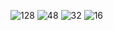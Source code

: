 ![128](https://github.com/makeMyOwnWeapon/Public/assets/100738553/5639a570-1bf2-4e5d-af3b-96ea4d59414a)
![48](https://github.com/makeMyOwnWeapon/Public/assets/100738553/45b59e07-89ad-4a56-9170-db608b4828b6)
![32](https://github.com/makeMyOwnWeapon/Public/assets/100738553/7060a880-3a1f-4180-a84d-634f0a3c1fe2)
![16](https://github.com/makeMyOwnWeapon/Public/assets/100738553/2a95c1c4-17a0-4bf0-8075-e5824c9ec6a0)
